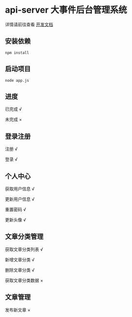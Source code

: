 # api-server 大事件后台管理系统

详情请前往查看 [开发文档](http://www.escook.cn:8088/#/)


## 安装依赖
```
npm install
```

## 启动项目
```
node app.js
```


## 进度
已完成 √

未完成 ×

## 登录注册
注册 √

登录 √

## 个人中心
获取用户信息 √

更新用户信息 √

重置密码 √

更新头像 √

## 文章分类管理
获取文章分类列表 √

新增文章分类 √

删除文章分类 √ 

获取文章分类数据 ×

## 文章管理
发布新文章 ×
